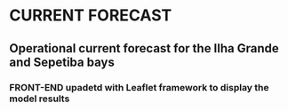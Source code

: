 # CURRENT FORECAST
## Operational current forecast for the Ilha Grande and Sepetiba bays

### FRONT-END upadetd with Leaflet framework to display the model results
